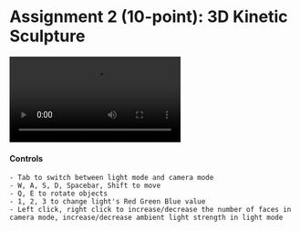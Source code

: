 # Assignment 2 (10-point): 3D Kinetic Sculpture

![Demo](./assets/demo.mp4)

#### Controls
    - Tab to switch between light mode and camera mode
    - W, A, S, D, Spacebar, Shift to move
    - Q, E to rotate objects
    - 1, 2, 3 to change light's Red Green Blue value
    - Left click, right click to increase/decrease the number of faces in camera mode, increase/decrease ambient light strength in light mode
